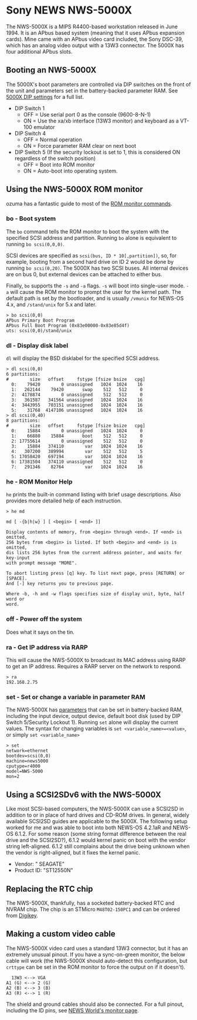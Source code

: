 # Sony NEWS NWS-5000X

The NWS-5000X is a MIPS R4400-based workstation released in June 1994. It is
an APbus based system (meaning that it uses APbus expansion cards). Mine came
with an APbus video card included, the Sony DSC-39, which has an analog video
output with a 13W3 connector. The 5000X has four additional APbus slots.

## Booting an NWS-5000X
The 5000X's boot parameters are controlled via DIP switches on the front of the
unit and parameters set in the battery-backed parameter RAM. See
[5000X DIP settings](http://ozuma.o.oo7.jp/unix/news/dip.htm) for a full list.
- DIP Switch 1
  - OFF = Use serial port 0 as the console (9600-8-N-1)
  - ON = Use the xa/xb interface (13W3 monitor) and keyboard as a VT-100 emulator
- DIP Switch 4
  - OFF = Normal operation
  - ON = Force parameter RAM clear on next boot
- DIP Switch 5 (If the security lockout is set to 1, this is considered ON regardless of the switch position)
  - OFF = Boot into ROM monitor
  - ON = Auto-boot into operating system.

## Using the NWS-5000X ROM monitor
ozuma has a fantastic guide to most of the [ROM monitor commands](http://ozuma.o.oo7.jp/unix/news/command.htm).

### bo - Boot system
The `bo` command tells the ROM monitor to boot the system with the specified SCSI
address and partition. Running `bo` alone is equivalent to running `bo scsi(0,0,0)`.

SCSI devices are specified as `scsi(bus, ID * 10[,partition])`, so, for example,
booting from a second hard drive on ID 2 would be done by running `bo scsi(0,20)`.
The 5000X has two SCSI buses. All internal devices are on bus 0, but external
devices can be attached to either bus.

Finally, `bo` supports the `-s` and `-a` flags. `-s` will boot into single-user
mode. `-a` will cause the ROM monitor to prompt the user for the kernel path. The
default path is set by the bootloader, and is usually `/vmunix` for NEWS-OS 4.x,
and `/stand/unix` for 5.x and later.

```
> bo scsi(0,0)
APbus Primary Boot Program
APbus Full Boot Program (0x83e00000-0x83e85d4f)
uts: scsi(0,0)/stand/unix
```

### dl - Display disk label
`dl` will display the BSD disklabel for the specified SCSI address.
```
> dl scsi(0,0)
6 partitions:
#        size   offset     fstype [fsize bsize   cpg]
  0:    79420        0 unassigned   1024  1024    16
  1:   262144    79420       swap    512   512     0
  2:  4178874        0 unassigned    512   512     0
  3:   361587   341564 unassigned   1024  1024    16
  4:  3443955   703151 unassigned   1024  1024    16
  5:    31768  4147106 unassigned   1024  1024    16
> dl scsi(0,40)
8 partitions:
#        size   offset     fstype [fsize bsize   cpg]
  0:    15884        0 unassigned   1024  1024     0
  1:    66880    15884       boot    512   512     0
  2: 17755614        0 unassigned    512   512     0
  3:    15884   374110        var   1024  1024    16
  4:   307200   389994        var    512   512     5
  5: 17058420   697194        var   1024  1024    16
  6: 17381504   374110 unassigned    512   512     0
  7:   291346    82764        var   1024  1024    16
```

### he - ROM Monitor Help
`he` prints the built-in command listing with brief usage descriptions. Also provides more detailed help of each
instruction.
```
> he md

md [ -{b|h|w} ] [ <begin> [ <end> ]]

Display contents of memory, from <begin> through <end>. If <end> is omitted,
256 bytes from <begin> is listed. If both <begin> and <end> is is omitted,
dis lists 256 bytes from the current address pointer, and waits for key-input
with prompt message "MORE".

To abort listing press [q] key. To list next page, press [RETURN] or [SPACE].
And [-] key returns you to previous page.

Where -b, -h and -w flags specifies size of display unit, byte, half word or
word.
```

### off - Power off the system
Does what it says on the tin.

### ra - Get IP address via RARP
This will cause the NWS-5000X to broadcast its MAC address using RARP to get
an IP address. Requires a RARP server on the network to respond.
```
> ra
192.168.2.75
```

### set - Set or change a variable in parameter RAM
The NWS-5000X has [parameters](http://ozuma.o.oo7.jp/unix/news/rom.htm) that can
be set in battery-backed RAM, including the input device, output device, default
boot disk (used by DIP Switch 5/Security Lockout 1).
Running `set` alone will display the current values. The syntax for changing
variables is `set <variable_name>=<value>`, or simply `set <variable_name>`

```
> set
network=ethernet
bootdev=scsi(0,0)
machine=news5000
cputype=r4000
model=NWS-5000
mon=2
```

## Using a SCSI2SDv6 with the NWS-5000X
Like most SCSI-based computers, the NWS-5000X can use a SCSI2SD in addition to
or in place of hard drives and CD-ROM drives. In general, widely available
SCSI2SD guides are applicable to the 5000X. The following setup worked for me
and was able to boot into both NEWS-OS 4.2.1aR and NEWS-OS 6.1.2. For some
reason (some string format difference between the real drive and the SCSI2SD?),
6.1.2 would kernel panic on boot with the vendor string left-aligned.
6.1.2 still complains about the drive being unknown when the vendor is
right-aligned, but it fixes the kernel panic.
- Vendor: " SEAGATE"
- Product ID: "ST12550N"

## Replacing the RTC chip
The NWS-5000X, thankfully, has a socketed battery-backed RTC and NVRAM chip. The chip is an STMicro `M48T02-150PC1` and
can be ordered from [Digikey](https://www.digikey.com/product-detail/en/stmicroelectronics/M48T02-150PC1/497-2825-5-ND/606249).

## Making a custom video cable
The NWS-5000X video card uses a standard 13W3 connector, but it has an extremely unusual pinout. If you have a
sync-on-green monitor, the below cable will work (the NWS-5000X should auto-detect this configuration, but `crttype`
can be set in the ROM monitor to force the output on if it doesn't).
```
  13W3 <--> VGA
A1 (G) <--> 2 (G)         
A2 (B) <--> 3 (B)
A3 (R) <--> 1 (R)
```
The shield and ground cables should also be connected. For a full pinout, including the ID pins, see 
[NEWS World's monitor page](https://web.archive.org/web/20160419000932/http://www.videa.or.jp/NEWS/nws50-13w3-2.html).
